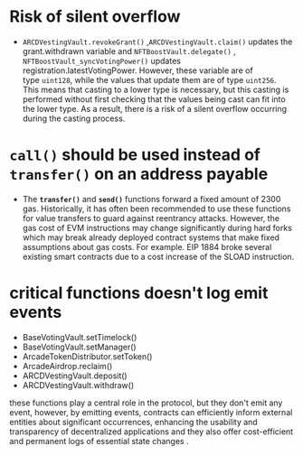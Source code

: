 # Risk of silent overflow
- `ARCDVestingVault.revokeGrant()` ,`ARCDVestingVault.claim()` updates the grant.withdrawn variable and `NFTBoostVault.delegate()` , `NFTBoostVault_syncVotingPower()` updates registration.latestVotingPower. However, these variable are of type `uint128`, while the values that update them are of type `uint256`. This means that casting to a lower type is necessary, but this casting is performed without first checking that the values being cast can fit into the lower type. As a result, there is a risk of a silent overflow occurring during the casting process.
# `call()` should be used instead of `transfer()` on an address payable
- The **`transfer()`** and **`send()`** functions forward a fixed amount of 2300 gas. Historically, it has often been recommended to use these functions for value transfers to guard against reentrancy attacks. However, the gas cost of EVM instructions may change significantly during hard forks which may break already deployed contract systems that make fixed assumptions about gas costs. For example. EIP 1884 broke several existing smart contracts due to a cost increase of the SLOAD instruction.
# critical functions doesn't log emit events
- BaseVotingVault.setTimelock()
- BaseVotingVault.setManager()
- ArcadeTokenDistributor.setToken()
- ArcadeAirdrop.reclaim()
- ARCDVestingVault.deposit()
- ARCDVestingVault.withdraw()

these functions play a central role in the protocol, but they don't emit any event, however, by emitting events, contracts can efficiently inform external entities about significant occurrences, enhancing the usability and transparency of decentralized applications and they also offer cost-efficient and permanent logs of essential state changes .